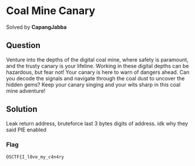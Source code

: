 # Coal Mine Canary
Solved by **CapangJabba**

## Question
Venture into the depths of the digital coal mine, where safety is paramount, and the trusty canary is your lifeline. Working in these digital depths can be hazardous, but fear not! Your canary is here to warn of dangers ahead. Can you decode the signals and navigate through the coal dust to uncover the hidden gems? Keep your canary singing and your wits sharp in this coal mine adventure!

## Solution
Leak return address, bruteforce last 3 bytes digits of address. idk why they said PIE enabled

### Flag
`OSCTF{I_l0ve_my_c4n4ry`
